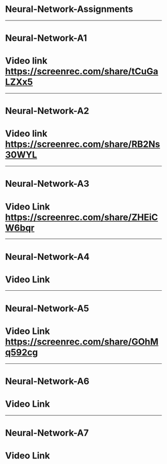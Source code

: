# Neural-Network-Assignments

-----------------------------------

# Neural-Network-A1
# Video link  https://screenrec.com/share/tCuGaLZXx5


----------------------------
# Neural-Network-A2
# Video link https://screenrec.com/share/RB2Ns30WYL

----------------------------
# Neural-Network-A3
# Video Link https://screenrec.com/share/ZHEiCW6bqr


----------------------------
# Neural-Network-A4
# Video Link 

----------------------------
# Neural-Network-A5
# Video Link https://screenrec.com/share/GOhMq592cg

----------------------------
# Neural-Network-A6
# Video Link 

----------------------------
# Neural-Network-A7
# Video Link 

